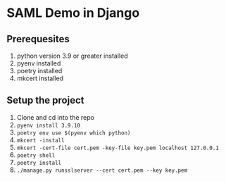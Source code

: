 # SAML Demo in Django
## Prerequesites
1. python version 3.9 or greater installed
1. pyenv installed
1. poetry installed
1. mkcert installed

## Setup the project
1. Clone and cd into the repo
1. `pyenv install 3.9.10`
1. `poetry env use $(pyenv which python)`
1. `mkcert -install`
1. `mkcert -cert-file cert.pem -key-file key.pem localhost 127.0.0.1`
1. `poetry shell`
1. `poetry install`
1. `./manage.py runsslserver --cert cert.pem --key key.pem`

